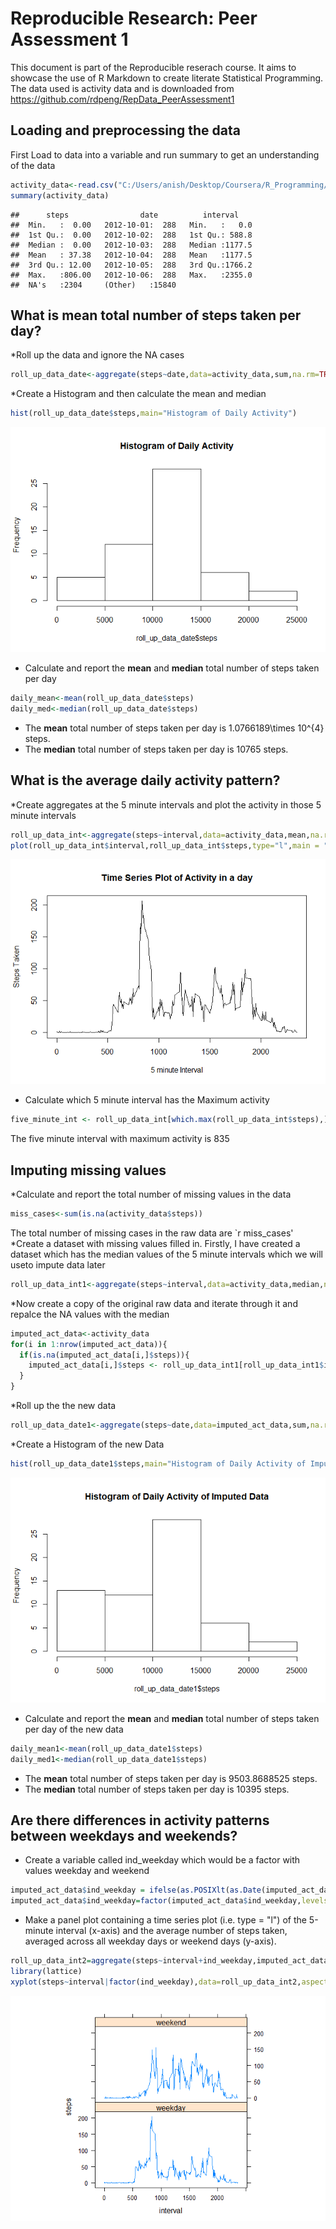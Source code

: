 # Reproducible Research: Peer Assessment 1
This document is part of the Reproducible reserach course. It aims to 
showcase the use of R Markdown to create literate Statistical Programming.
The data used is activity data and is downloaded from https://github.com/rdpeng/RepData_PeerAssessment1


## Loading and preprocessing the data
First Load to data into a variable and run summary to get an understanding 
of the data

```r
activity_data<-read.csv("C:/Users/anish/Desktop/Coursera/R_Programming/Reproducibile Research/RepData_PeerAssessment1/activity/activity.csv")
summary(activity_data)
```

```
##      steps                date          interval     
##  Min.   :  0.00   2012-10-01:  288   Min.   :   0.0  
##  1st Qu.:  0.00   2012-10-02:  288   1st Qu.: 588.8  
##  Median :  0.00   2012-10-03:  288   Median :1177.5  
##  Mean   : 37.38   2012-10-04:  288   Mean   :1177.5  
##  3rd Qu.: 12.00   2012-10-05:  288   3rd Qu.:1766.2  
##  Max.   :806.00   2012-10-06:  288   Max.   :2355.0  
##  NA's   :2304     (Other)   :15840
```

## What is mean total number of steps taken per day?
*Roll up the data and ignore the NA cases

```r
roll_up_data_date<-aggregate(steps~date,data=activity_data,sum,na.rm=TRUE)
```
*Create a Histogram and then calculate the mean and median

```r
hist(roll_up_data_date$steps,main="Histogram of Daily Activity")
```

![](PA1_template_files/figure-html/unnamed-chunk-3-1.png)<!-- -->

* Calculate and report the **mean** and **median** total number of steps taken 
per day 


```r
daily_mean<-mean(roll_up_data_date$steps)
daily_med<-median(roll_up_data_date$steps)
```
* The **mean** total number of steps taken per day is 
    1.0766189\times 10^{4} steps.
* The **median** total number of steps taken per day is 
    10765 steps.
    
## What is the average daily activity pattern?
*Create aggregates at the 5 minute intervals and plot the activity in those 
5 minute intervals


```r
roll_up_data_int<-aggregate(steps~interval,data=activity_data,mean,na.rm=TRUE)
plot(roll_up_data_int$interval,roll_up_data_int$steps,type="l",main = "Time Series Plot of Activity in a day",xlab="5 minute Interval",ylab="Steps Taken")
```

![](PA1_template_files/figure-html/unnamed-chunk-5-1.png)<!-- -->
* Calculate which 5 minute interval has the Maximum activity

```r
five_minute_int <- roll_up_data_int[which.max(roll_up_data_int$steps),]$interval
```

The five minute interval with maximum activity is 835

## Imputing missing values
*Calculate and report the total number of missing values in the data

```r
miss_cases<-sum(is.na(activity_data$steps))
```
The total number of missing cases in the raw data are `r miss_cases'
*Create a dataset with missing values filled in. Firstly, I have created a dataset which has the median values of the 5 minute intervals which we will useto impute data later

```r
roll_up_data_int1<-aggregate(steps~interval,data=activity_data,median,na.rm=TRUE)
```
*Now create a copy of the original raw data and iterate through it and repalce the NA values with the median

```r
imputed_act_data<-activity_data
for(i in 1:nrow(imputed_act_data)){
  if(is.na(imputed_act_data[i,]$steps)){
    imputed_act_data[i,]$steps <- roll_up_data_int1[roll_up_data_int1$interval==imputed_act_data[i,]$interval,]$steps
  }
}
```

*Roll up the the new data

```r
roll_up_data_date1<-aggregate(steps~date,data=imputed_act_data,sum,na.rm=TRUE)
```
*Create a Histogram of the new Data

```r
hist(roll_up_data_date1$steps,main="Histogram of Daily Activity of Imputed Data")
```

![](PA1_template_files/figure-html/unnamed-chunk-11-1.png)<!-- -->

* Calculate and report the **mean** and **median** total number of steps taken 
per day of the new data


```r
daily_mean1<-mean(roll_up_data_date1$steps)
daily_med1<-median(roll_up_data_date1$steps)
```
* The **mean** total number of steps taken per day is 
    9503.8688525 steps.
* The **median** total number of steps taken per day is 
    10395 steps.
    
## Are there differences in activity patterns between weekdays and weekends?

* Create a variable called ind_weekday which would be a factor with values weekday and weekend

```r
imputed_act_data$ind_weekday = ifelse(as.POSIXlt(as.Date(imputed_act_data$date))$wday%%6==0,"weekend","weekday")
imputed_act_data$ind_weekday=factor(imputed_act_data$ind_weekday,levels=c("weekday","weekend"))
```

* Make a panel plot containing a time series plot (i.e. type = "l") of the 5-minute interval (x-axis) and the average number of steps taken, averaged across all weekday days or weekend days (y-axis). 

```r
roll_up_data_int2=aggregate(steps~interval+ind_weekday,imputed_act_data,mean)
library(lattice)
xyplot(steps~interval|factor(ind_weekday),data=roll_up_data_int2,aspect=1/2,type="l")
```

![](PA1_template_files/figure-html/unnamed-chunk-14-1.png)<!-- -->
